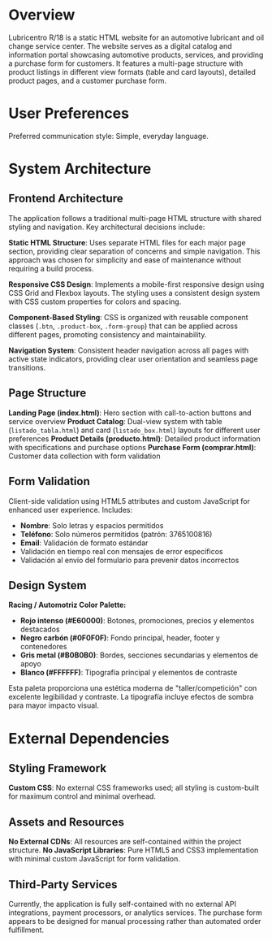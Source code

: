 # Overview

Lubricentro R/18 is a static HTML website for an automotive lubricant and oil change service center. The website serves as a digital catalog and information portal showcasing automotive products, services, and providing a purchase form for customers. It features a multi-page structure with product listings in different view formats (table and card layouts), detailed product pages, and a customer purchase form.

# User Preferences

Preferred communication style: Simple, everyday language.

# System Architecture

## Frontend Architecture
The application follows a traditional multi-page HTML structure with shared styling and navigation. Key architectural decisions include:

**Static HTML Structure**: Uses separate HTML files for each major page section, providing clear separation of concerns and simple navigation. This approach was chosen for simplicity and ease of maintenance without requiring a build process.

**Responsive CSS Design**: Implements a mobile-first responsive design using CSS Grid and Flexbox layouts. The styling uses a consistent design system with CSS custom properties for colors and spacing.

**Component-Based Styling**: CSS is organized with reusable component classes (`.btn`, `.product-box`, `.form-group`) that can be applied across different pages, promoting consistency and maintainability.

**Navigation System**: Consistent header navigation across all pages with active state indicators, providing clear user orientation and seamless page transitions.

## Page Structure
**Landing Page (index.html)**: Hero section with call-to-action buttons and service overview
**Product Catalog**: Dual-view system with table (`listado_tabla.html`) and card (`listado_box.html`) layouts for different user preferences
**Product Details (producto.html)**: Detailed product information with specifications and purchase options
**Purchase Form (comprar.html)**: Customer data collection with form validation

## Form Validation
Client-side validation using HTML5 attributes and custom JavaScript for enhanced user experience. Includes:
- **Nombre**: Solo letras y espacios permitidos
- **Teléfono**: Solo números permitidos (patrón: 3765100816)
- **Email**: Validación de formato estándar
- Validación en tiempo real con mensajes de error específicos
- Validación al envío del formulario para prevenir datos incorrectos

## Design System
**Racing / Automotriz Color Palette:**
- **Rojo intenso (#E60000)**: Botones, promociones, precios y elementos destacados
- **Negro carbón (#0F0F0F)**: Fondo principal, header, footer y contenedores
- **Gris metal (#B0B0B0)**: Bordes, secciones secundarias y elementos de apoyo
- **Blanco (#FFFFFF)**: Tipografía principal y elementos de contraste

Esta paleta proporciona una estética moderna de "taller/competición" con excelente legibilidad y contraste. La tipografía incluye efectos de sombra para mayor impacto visual.

# External Dependencies

## Styling Framework
**Custom CSS**: No external CSS frameworks used; all styling is custom-built for maximum control and minimal overhead.

## Assets and Resources
**No External CDNs**: All resources are self-contained within the project structure.
**No JavaScript Libraries**: Pure HTML5 and CSS3 implementation with minimal custom JavaScript for form validation.

## Third-Party Services
Currently, the application is fully self-contained with no external API integrations, payment processors, or analytics services. The purchase form appears to be designed for manual processing rather than automated order fulfillment.